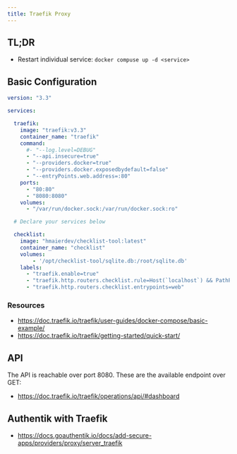 ```yaml
---
title: Traefik Proxy
---
```


## TL;DR

- Restart individual service: `docker compuse up -d <service>`

## Basic Configuration

```yaml
version: "3.3"

services:

  traefik:
    image: "traefik:v3.3"
    container_name: "traefik"
    command:
      #- "--log.level=DEBUG"
      - "--api.insecure=true"
      - "--providers.docker=true"
      - "--providers.docker.exposedbydefault=false"
      - "--entryPoints.web.address=:80"
    ports:
      - "80:80"
      - "8080:8080"
    volumes:
      - "/var/run/docker.sock:/var/run/docker.sock:ro"

  # Declare your services below

  checklist:
    image: "hmaierdev/checklist-tool:latest"
    container_name: "checklist"
    volumes:
        - '/opt/checklist-tool/sqlite.db:/root/sqlite.db'
    labels:
      - "traefik.enable=true"
      - "traefik.http.routers.checklist.rule=Host(`localhost`) && PathPrefix(`/checklist`)"
      - "traefik.http.routers.checklist.entrypoints=web"
```


### Resources

- https://doc.traefik.io/traefik/user-guides/docker-compose/basic-example/
- https://doc.traefik.io/traefik/getting-started/quick-start/

## API

The API is reachable over port 8080. These are the available endpoint over GET:

- https://doc.traefik.io/traefik/operations/api/#dashboard


## Authentik with Traefik

- https://docs.goauthentik.io/docs/add-secure-apps/providers/proxy/server_traefik
